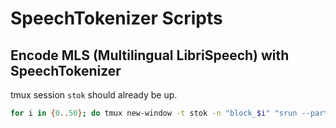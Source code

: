 # SpeechTokenizer Scripts

## Encode MLS (Multilingual LibriSpeech) with SpeechTokenizer

tmux session `stok` should already be up. 

```sh
for i in {0..50}; do tmux new-window -t stok -n "block_$i" "srun --partition=a6000 --time=04:00:00 --gres=gpu:1 --qos=gpu-short python /mnt/scratch-artemis/anilkeshwani/SpeechTokenizer/scripts/mls.py $i 2>&1 | tee /mnt/scratch-artemis/anilkeshwani/stok-mls/logs/block_$i.log"; done
```
